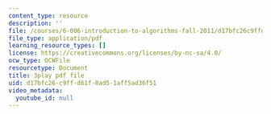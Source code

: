 ```yaml
---
content_type: resource
description: ''
file: /courses/6-006-introduction-to-algorithms-fall-2011/d17bfc26c9ffd61f0ad51aff5ad36f51_C5SPsY72_CM.pdf
file_type: application/pdf
learning_resource_types: []
license: https://creativecommons.org/licenses/by-nc-sa/4.0/
ocw_type: OCWFile
resourcetype: Document
title: 3play pdf file
uid: d17bfc26-c9ff-d61f-0ad5-1aff5ad36f51
video_metadata:
  youtube_id: null
---
```

